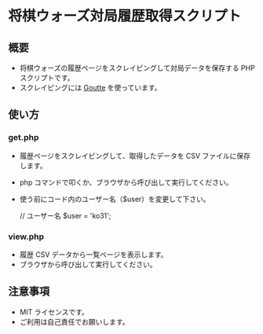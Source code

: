 # 将棋ウォーズ対局履歴取得スクリプト

## 概要

* 将棋ウォーズの履歴ページをスクレイピングして対局データを保存する PHP スクリプトです。
* スクレイピングには [Goutte](https://github.com/FriendsOfPHP/Goutte) を使っています。

## 使い方

### get.php

* 履歴ページをスクレイピングして、取得したデータを CSV ファイルに保存します。
* php コマンドで叩くか、ブラウザから呼び出して実行してください。
* 使う前にコード内のユーザー名（$user）を変更して下さい。

    // ユーザー名
    $user = 'ko31';

### view.php

* 履歴 CSV データから一覧ページを表示します。
* ブラウザから呼び出して実行してください。

## 注意事項

* MIT ライセンスです。
* ご利用は自己責任でお願いします。

